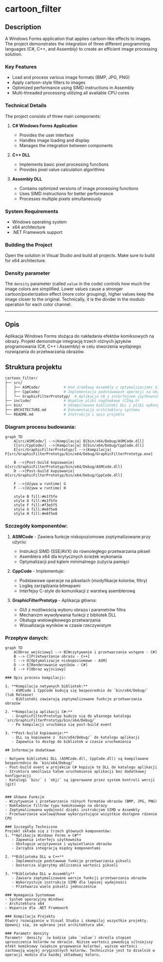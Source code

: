 # cartoon_filter

## Description
A Windows Forms application that applies cartoon-like effects to images. The project demonstrates the integration of three different programming languages (C#, C++, and Assembly) to create an efficient image processing solution.

### Key Features
- Load and process various image formats (BMP, JPG, PNG)
- Apply cartoon-style filters to images
- Optimized performance using SIMD instructions in Assembly
- Multi-threaded processing utilizing all available CPU cores

### Technical Details
The project consists of three main components:
1. **C# Windows Forms Application**
   - Provides the user interface
   - Handles image loading and display
   - Manages the integration between components

2. **C++ DLL**
   - Implements basic pixel processing functions
   - Provides pixel value calculation algorithms

3. **Assembly DLL**
   - Contains optimized versions of image processing functions
   - Uses SIMD instructions for better performance
   - Processes multiple pixels simultaneously

### System Requirements
- Windows operating system
- x64 architecture
- .NET Framework support

### Building the Project
Open the solution in Visual Studio and build all projects. Make sure to build for x64 architecture.

### Density parameter
The `density` parameter (called `value` in the code) controls how much the image colors are simplified. Lower values cause a stronger cartoon/posterization effect (more color grouping), higher values keep the image closer to the original. Technically, it is the divider in the modulo operation for each color channel.

---
 
## Opis
Aplikacja Windows Forms służąca do nakładania efektów komiksowych na obrazy. Projekt demonstruje integrację trzech różnych języków programowania (C#, C++ i Assembly) w celu stworzenia wydajnego rozwiązania do przetwarzania obrazów.

## Struktura projektu

```bash
cartoon_filter/
├── src/
│   ├── ASMCode/           # Kod źródłowy Assembly z optymalizacjami SIMD
│   ├── CppCode/           # Implementacja podstawowych operacji na obrazach w C++
│   └── GraphicFilterPrototyp/  # Aplikacja C# z interfejsem użytkownika
├── include/               # Wspólne pliki nagłówkowe (CImg.h)
├── bin/                   # Skompilowane biblioteki DLL i pliki wykonywalne
├── ARCHITECTURE.md        # Dokumentacja architektury systemu
└── README.md              # Instrukcja i opis projektu
```

### Diagram procesu budowania:
```mermaid
graph TD
    A[src/ASMCode/] -->|Kompilacja| B[bin/x64/Debug/ASMCode.dll]
    C[src/CppCode/] -->|Kompilacja| D[bin/x64/Debug/CppCode.dll]
    E[src/GraphicFilterPrototyp/] -->|Kompilacja| F[src/GraphicFilterPrototyp/bin/x64/Debug/GraphicFilterPrototyp.exe]
    
    B -->|Post-build kopiowanie| G[src/GraphicFilterPrototyp/bin/x64/Debug/ASMCode.dll]
    D -->|Post-build kopiowanie| H[src/GraphicFilterPrototyp/bin/x64/Debug/CppCode.dll]
    
    F -->|Używa w runtime| G
    F -->|Używa w runtime| H
    
    style B fill:#e1f5fe
    style D fill:#e1f5fe
    style F fill:#f3e5f5
    style G fill:#e8f5e8
    style H fill:#e8f5e8
```

### Szczegóły komponentów:
1. **ASMCode** - Zawiera funkcje niskopoziomowe zoptymalizowane przy użyciu:
   - Instrukcji SIMD (SSE/AVX) do równoległego przetwarzania pikseli
   - Asemblera x64 dla krytycznych ścieżek wykonania
   - Optymalizacji pod kątem minimalnego zużycia pamięci

2. **CppCode** - Implementuje:
   - Podstawowe operacje na pikselach (modyfikacje kolorów, filtry)
   - Logikę zarządzania bitmapami
   - Interfejsy C-style do komunikacji z warstwą asemblerową

3. **GraphicFilterPrototyp** - Aplikacja główna:
   - GUI z możliwością wyboru obrazu i parametrów filtra
   - Mechanizm wywoływania funkcji z bibliotek DLL
   - Obsługa wielowątkowego przetwarzania
   - Wizualizacja wyników w czasie rzeczywistym

### Przepływ danych:
```mermaid
graph TD
    A[Obraz wejściowy] --> B[Wczytywanie i przetwarzanie wstępne - C#]
    B --> C[Przetwarzanie obrazu - C++]
    C --> D[Optymalizacje niskopoziomowe - ASM]
    D --> E[Renderowanie wyników - C#]
    E --> F[Obraz wyjściowy]

### Opis procesu kompilacji:

1. **Kompilacja natywnych bibliotek:**
   - ASMCode i CppCode budują się bezpośrednio do `bin/x64/Debug/` (lub Release)
   - Biblioteki zawierają zoptymalizowane funkcje przetwarzania obrazów

2. **Kompilacja aplikacji C#:**
   - GraphicFilterPrototyp buduje się do własnego katalogu `src/GraphicFilterPrototyp/bin/x64/Debug/`
   - Po kompilacji uruchamia się post-build event

3. **Post-build kopiowanie:**
   - DLL są kopiowane z `bin/x64/Debug/` do katalogu aplikacji
   - Zapewnia to dostęp do bibliotek w czasie uruchomienia

## Informacje dodatkowe

- Natywne biblioteki DLL (ASMCode.dll, CppCode.dll) są kompilowane bezpośrednio do `bin/x64/Debug/`
- Post-build event w projekcie C# kopiuje te DLL do katalogu aplikacji
- Struktura umożliwia łatwe uruchomienie aplikacji bez dodatkowej konfiguracji
- Katalogi `bin/` i `obj/` są ignorowane przez system kontroli wersji (git)


### Główne Funkcje
- Wczytywanie i przetwarzanie różnych formatów obrazów (BMP, JPG, PNG)
- Nakładanie filtrów typu komiksowego na obrazy
- Zoptymalizowana wydajność dzięki instrukcjom SIMD w Assembly
- Przetwarzanie wielowątkowe wykorzystujące wszystkie dostępne rdzenie CPU

### Szczegóły Techniczne
Projekt składa się z trzech głównych komponentów:
1. **Aplikacja Windows Forms w C#**
   - Zapewnia interfejs użytkownika
   - Obsługuje wczytywanie i wyświetlanie obrazów
   - Zarządza integracją między komponentami

2. **Biblioteka DLL w C++**
   - Implementuje podstawowe funkcje przetwarzania pikseli
   - Dostarcza algorytmy obliczania wartości pikseli

3. **Biblioteka DLL w Assembly**
   - Zawiera zoptymalizowane wersje funkcji przetwarzania obrazów
   - Wykorzystuje instrukcje SIMD dla lepszej wydajności
   - Przetwarza wiele pikseli jednocześnie

### Wymagania Systemowe
- System operacyjny Windows
- Architektura x64
- Wsparcie dla .NET Framework

### Kompilacja Projektu
Otwórz rozwiązanie w Visual Studio i skompiluj wszystkie projekty. Upewnij się, że wybrana jest architektura x64.

### Parametr density
Parametr `density` (w kodzie jako `value`) określa stopień uproszczenia kolorów na obrazie. Niższe wartości powodują silniejszy efekt komiksowy (większe grupowanie kolorów), wyższe wartości zachowują więcej oryginalnych kolorów. Technicznie jest to dzielnik w operacji modulo dla każdej składowej koloru.
